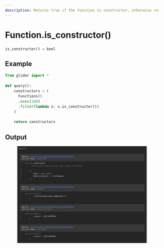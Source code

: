 ```yaml
---
description: Returns true if the function is constructor, otherwise returns false.
---
```


# Function.is\_constructor()

`is_constructor() → bool`

## Example

```python
from glider import *

def query():
    constructors = (
      Functions()
      .exec(100)
      .filter(lambda x: x.is_constructor())
    )

    return constructors
```

## Output

<figure><img src="../../../.gitbook/assets/image.png" alt=""><figcaption></figcaption></figure>

